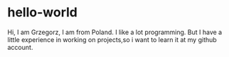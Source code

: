 # hello-world
Hi, I am Grzegorz, I am from Poland. I like a lot programming. But I have a little experience in working on projects,so i want to learn  it at my github account.
